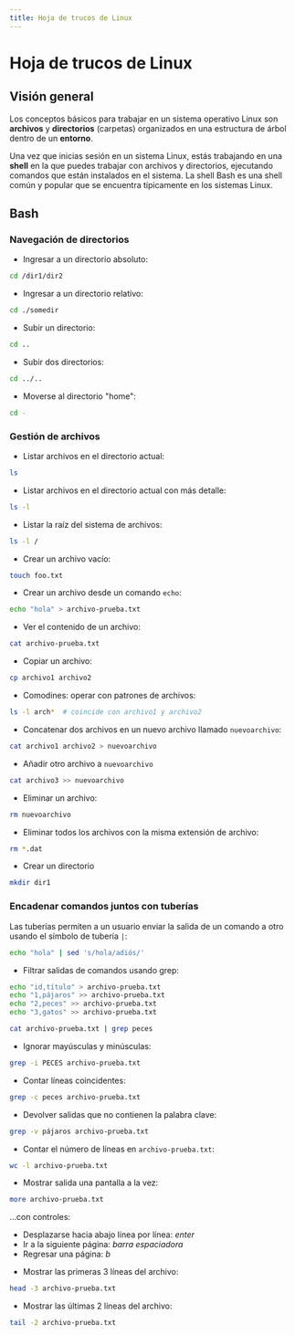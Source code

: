 ```yaml
---
title: Hoja de trucos de Linux
---
```


# Hoja de trucos de Linux

## Visión general

Los conceptos básicos para trabajar en un sistema operativo Linux son **archivos** y **directorios** (carpetas) organizados en
una estructura de árbol dentro de un **entorno**.

Una vez que inicias sesión en un sistema Linux, estás trabajando en una **shell** en la que puedes trabajar con archivos y directorios,
ejecutando comandos que están instalados en el sistema. La shell Bash es una shell común y popular que
se encuentra típicamente en los sistemas Linux.

## Bash

### Navegación de directorios

* Ingresar a un directorio absoluto:

```bash
cd /dir1/dir2
```

* Ingresar a un directorio relativo:

```bash
cd ./somedir
```

* Subir un directorio:

```bash
cd ..
```

* Subir dos directorios:

```bash
cd ../..
```

* Moverse al directorio "home":

```bash
cd -
```

### Gestión de archivos

* Listar archivos en el directorio actual:

```bash
ls
```

* Listar archivos en el directorio actual con más detalle:

```bash
ls -l
```

* Listar la raíz del sistema de archivos:

```bash
ls -l /
```

* Crear un archivo vacío:

```bash
touch foo.txt
```

* Crear un archivo desde un comando `echo`:

```bash
echo "hola" > archivo-prueba.txt
```

* Ver el contenido de un archivo:

```bash
cat archivo-prueba.txt
```

* Copiar un archivo:

```bash
cp archivo1 archivo2
```

* Comodines: operar con patrones de archivos:

```bash
ls -l arch*  # coincide con archivo1 y archivo2
```

* Concatenar dos archivos en un nuevo archivo llamado `nuevoarchivo`:

```bash
cat archivo1 archivo2 > nuevoarchivo
```

* Añadir otro archivo a `nuevoarchivo`

```bash
cat archivo3 >> nuevoarchivo
```

* Eliminar un archivo:

```bash
rm nuevoarchivo
```

* Eliminar todos los archivos con la misma extensión de archivo:

```bash
rm *.dat
```

* Crear un directorio

```bash
mkdir dir1
```

### Encadenar comandos juntos con tuberías

Las tuberías permiten a un usuario enviar la salida de un comando a otro usando el símbolo de tubería `|`:

```bash
echo "hola" | sed 's/hola/adiós/'
```

* Filtrar salidas de comandos usando grep:

```bash
echo "id,título" > archivo-prueba.txt
echo "1,pájaros" >> archivo-prueba.txt
echo "2,peces" >> archivo-prueba.txt
echo "3,gatos" >> archivo-prueba.txt

cat archivo-prueba.txt | grep peces
```

* Ignorar mayúsculas y minúsculas:

```bash
grep -i PECES archivo-prueba.txt
```

* Contar líneas coincidentes:

```bash
grep -c peces archivo-prueba.txt
```

* Devolver salidas que no contienen la palabra clave:

```bash
grep -v pájaros archivo-prueba.txt
```

* Contar el número de líneas en `archivo-prueba.txt`:

```bash
wc -l archivo-prueba.txt
```

* Mostrar salida una pantalla a la vez:

```bash
more archivo-prueba.txt
```

...con controles:

- Desplazarse hacia abajo línea por línea: *enter*
- Ir a la siguiente página: *barra espaciadora*
- Regresar una página: *b*

* Mostrar las primeras 3 líneas del archivo:

```bash
head -3 archivo-prueba.txt
```

* Mostrar las últimas 2 líneas del archivo:

```bash
tail -2 archivo-prueba.txt
```